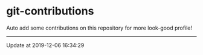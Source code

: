 # git-contributions

Auto add some contributions on this repository for more look-good profile!

---

Update at 2019-12-06 16:34:29
